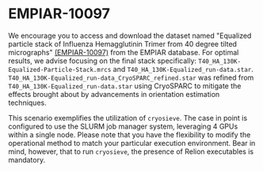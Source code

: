 # EMPIAR-10097

We encourage you to access and download the dataset named "Equalized particle stack of Influenza Hemagglutinin Trimer from 40 degree tilted micrographs" [(EMPIAR-10097)](https://www.ebi.ac.uk/empiar/EMPIAR-10097/) from the EMPIAR database. For optimal results, we advise focusing on the final stack specifically: `T40_HA_130K-Equalized-Particle-Stack.mrcs` and `T40_HA_130K-Equalized_run-data.star`. `T40_HA_130K-Equalized_run-data_CryoSPARC_refined.star` was refined from `T40_HA_130K-Equalized_run-data.star` using CryoSPARC to mitigate the effects brought about by advancements in orientation estimation techniques.

This scenario exemplifies the utilization of `cryosieve`. The case in point is configured to use the SLURM job manager system, leveraging 4 GPUs within a single node. Please note that you have the flexibility to modify the operational method to match your particular execution environment. Bear in mind, however, that to run `cryosieve`, the presence of Relion executables is mandatory.
